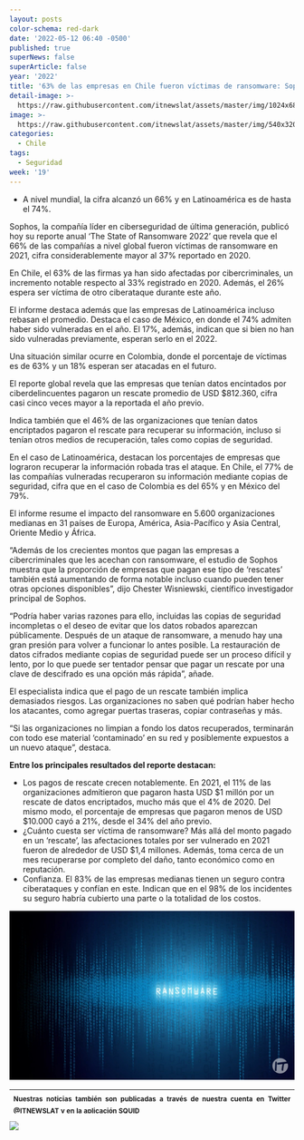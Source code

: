 ```yaml
---
layout: posts
color-schema: red-dark
date: '2022-05-12 06:40 -0500'
published: true
superNews: false
superArticle: false
year: '2022'
title: '63% de las empresas en Chile fueron víctimas de ransomware: Sophos'
detail-image: >-
  https://raw.githubusercontent.com/itnewslat/assets/master/img/1024x680/ramsomware-g.jpg
image: >-
  https://raw.githubusercontent.com/itnewslat/assets/master/img/540x320/ramsomware-p.jpg
categories:
  - Chile
tags:
  - Seguridad
week: '19'
---
```

- A nivel mundial, la cifra alcanzó un 66% y en Latinoamérica es de hasta el 74%.

Sophos, la compañía líder en ciberseguridad de última generación, publicó hoy su reporte anual ‘The State of Ransomware 2022’ que revela que el 66% de las compañías a nivel global fueron víctimas de ransomware en 2021, cifra considerablemente mayor al 37% reportado en 2020.
 
En Chile, el 63% de las firmas ya han sido afectadas por cibercriminales, un incremento notable respecto al 33% registrado en 2020. Además, el 26% espera ser víctima de otro ciberataque durante este año.
 
El informe destaca además que las empresas de Latinoamérica incluso rebasan el promedio. Destaca el caso de México, en donde el 74% admiten haber sido vulneradas en el año. El 17%, además, indican que si bien no han sido vulneradas previamente, esperan serlo en el 2022.
 
Una situación similar ocurre en Colombia, donde el porcentaje de víctimas es de 63% y un 18% esperan ser atacadas en el futuro. 

El reporte global revela que las empresas que tenían datos encintados por ciberdelincuentes pagaron un rescate promedio de USD $812.360, cifra casi cinco veces mayor a la reportada el año previo.
 
Indica también que el 46% de las organizaciones que tenían datos encriptados pagaron el rescate para recuperar su información, incluso si tenían otros medios de recuperación, tales como copias de seguridad.
 
En el caso de Latinoamérica, destacan los porcentajes de empresas que lograron recuperar la información robada tras el ataque. En Chile, el 77% de las compañías vulneradas recuperaron su información mediante copias de seguridad, cifra que en el caso de Colombia es del 65% y en México del 79%.

El informe resume el impacto del ransomware en 5.600 organizaciones medianas en 31 países de Europa, América, Asia-Pacífico y Asia Central, Oriente Medio y África.

“Además de los crecientes montos que pagan las empresas a cibercriminales que les acechan con ransomware, el estudio de Sophos muestra que la proporción de empresas que pagan ese tipo de ‘rescates’ también está aumentando de forma notable incluso cuando pueden tener otras opciones disponibles”, dijo Chester Wisniewski, científico investigador principal de Sophos. 
 
“Podría haber varias razones para ello, incluidas las copias de seguridad incompletas o el deseo de evitar que los datos robados aparezcan públicamente. Después de un ataque de ransomware, a menudo hay una gran presión para volver a funcionar lo antes posible. La restauración de datos cifrados mediante copias de seguridad puede ser un proceso difícil y lento, por lo que puede ser tentador pensar que pagar un rescate por una clave de descifrado es una opción más rápida”, añade.

El especialista indica que el pago de un rescate también implica demasiados riesgos. Las organizaciones no saben qué podrían haber hecho los atacantes, como agregar puertas traseras, copiar contraseñas y más. 
 
“Si las organizaciones no limpian a fondo los datos recuperados, terminarán con todo ese material ‘contaminado’ en su red y posiblemente expuestos a un nuevo ataque”, destaca.
 
**Entre los principales resultados del reporte destacan:**

- Los pagos de rescate crecen notablemente. En 2021, el 11% de las organizaciones admitieron que pagaron hasta USD $1 millón por un rescate de datos encriptados, mucho más que el 4% de 2020. Del mismo modo, el porcentaje de empresas que pagaron menos de USD $10.000 cayó a 21%, desde el 34% del año previo.
- ¿Cuánto cuesta ser víctima de ransomware? Más allá del monto pagado en un ‘rescate’, las afectaciones totales por ser vulnerado en 2021 fueron de alrededor de USD $1,4 millones. Además, toma cerca de un mes recuperarse por completo del daño, tanto económico como en reputación.
- Confianza. El 83% de las empresas medianas tienen un seguro contra ciberataques y confían en este. Indican que en el 98% de los incidentes su seguro habría cubierto una parte o la totalidad de los costos.

![](https://raw.githubusercontent.com/itnewslat/assets/master/img/540x320/ramsomware-p.jpg)

<table style="height: 42px;" width="569">
<tbody>
<tr>
<td style="text-align: justify;"><sub><strong>Nuestras noticias también son publicadas a través de nuestra cuenta en Twitter <a href="https://twitter.com/itnewslat?lang=es">@ITNEWSLAT</a> y en la aplicación <a href="https://squidapp.co/en/">SQUID</a></strong></sub></td>
</tr>
</tbody>
</table>

<img src="https://tracker.metricool.com/c3po.jpg?hash=56f88a41e39ab42c063cc51676587a04"/>